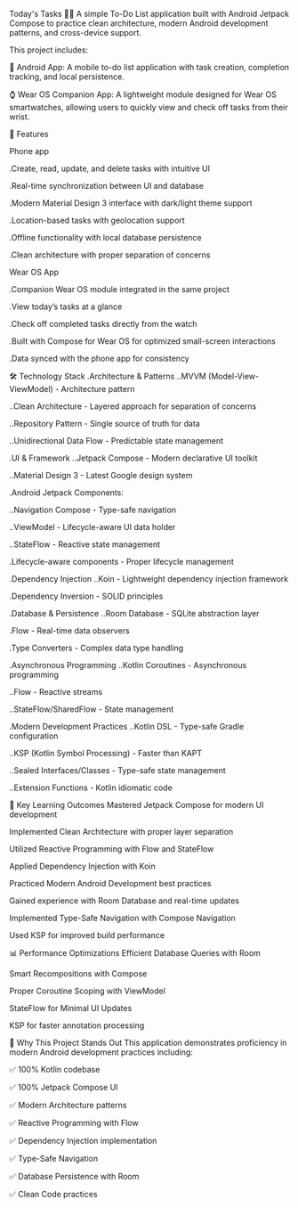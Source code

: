 Today's Tasks 📱✅
A simple To-Do List application built with Android Jetpack Compose to practice clean architecture, modern Android development patterns, and cross-device support.

This project includes:

📱 Android App: A mobile to-do list application with task creation, completion tracking, and local persistence.

⌚ Wear OS Companion App: A lightweight module designed for Wear OS smartwatches, allowing users to quickly view and check off tasks from their wrist.

🚀 Features

Phone app

.Create, read, update, and delete tasks with intuitive UI

.Real-time synchronization between UI and database

.Modern Material Design 3 interface with dark/light theme support

.Location-based tasks with geolocation support

.Offline functionality with local database persistence

.Clean architecture with proper separation of concerns

Wear OS App

.Companion Wear OS module integrated in the same project

.View today’s tasks at a glance

.Check off completed tasks directly from the watch

.Built with Compose for Wear OS for optimized small-screen interactions

.Data synced with the phone app for consistency

🛠️ Technology Stack
.Architecture & Patterns
..MVVM (Model-View-ViewModel) - Architecture pattern

..Clean Architecture - Layered approach for separation of concerns

..Repository Pattern - Single source of truth for data

..Unidirectional Data Flow - Predictable state management

.UI & Framework
..Jetpack Compose - Modern declarative UI toolkit

..Material Design 3 - Latest Google design system

.Android Jetpack Components:

..Navigation Compose - Type-safe navigation

..ViewModel - Lifecycle-aware UI data holder

..StateFlow - Reactive state management

.Lifecycle-aware components - Proper lifecycle management

.Dependency Injection
..Koin - Lightweight dependency injection framework

.Dependency Inversion - SOLID principles

.Database & Persistence
..Room Database - SQLite abstraction layer

.Flow - Real-time data observers

.Type Converters - Complex data type handling

.Asynchronous Programming
..Kotlin Coroutines - Asynchronous programming

..Flow - Reactive streams

..StateFlow/SharedFlow - State management

.Modern Development Practices
..Kotlin DSL - Type-safe Gradle configuration

..KSP (Kotlin Symbol Processing) - Faster than KAPT

..Sealed Interfaces/Classes - Type-safe state management

..Extension Functions - Kotlin idiomatic code

🎯 Key Learning Outcomes
Mastered Jetpack Compose for modern UI development

Implemented Clean Architecture with proper layer separation

Utilized Reactive Programming with Flow and StateFlow

Applied Dependency Injection with Koin

Practiced Modern Android Development best practices

Gained experience with Room Database and real-time updates

Implemented Type-Safe Navigation with Compose Navigation

Used KSP for improved build performance

📊 Performance Optimizations
Efficient Database Queries with Room

Smart Recompositions with Compose

Proper Coroutine Scoping with ViewModel

StateFlow for Minimal UI Updates

KSP for faster annotation processing

🌟 Why This Project Stands Out
This application demonstrates proficiency in modern Android development practices including:

✅ 100% Kotlin codebase

✅ 100% Jetpack Compose UI

✅ Modern Architecture patterns

✅ Reactive Programming with Flow

✅ Dependency Injection implementation

✅ Type-Safe Navigation

✅ Database Persistence with Room

✅ Clean Code practices
